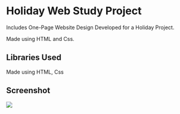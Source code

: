 <h1>Holiday Web Study Project</h1>

Includes One-Page Website Design Developed for a Holiday Project.

Made using HTML and Css.

<h2>Libraries Used</h2>

Made using HTML, Css

<h2>Screenshot</h2>

![](ekran.gif)

